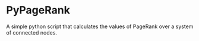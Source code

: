 # PyPageRank
A simple python script that calculates the values of PageRank over a system of connected nodes.
